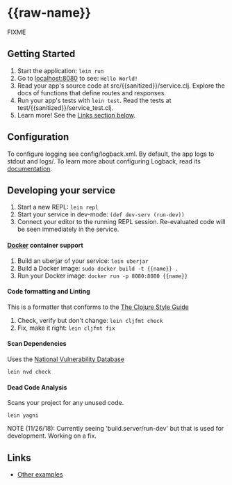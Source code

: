 # {{raw-name}}

FIXME

## Getting Started

1. Start the application: `lein run`
2. Go to [localhost:8080](http://localhost:8080/) to see: `Hello World!`
3. Read your app's source code at src/{{sanitized}}/service.clj. Explore the docs of functions
   that define routes and responses.
4. Run your app's tests with `lein test`. Read the tests at test/{{sanitized}}/service_test.clj.
5. Learn more! See the [Links section below](#links).

## Configuration

To configure logging see config/logback.xml. By default, the app logs to stdout and logs/.
To learn more about configuring Logback, read its [documentation](http://logback.qos.ch/documentation.html).

## Developing your service

1. Start a new REPL: `lein repl`
2. Start your service in dev-mode: `(def dev-serv (run-dev))`
3. Connect your editor to the running REPL session.
   Re-evaluated code will be seen immediately in the service.

#### [Docker](https://www.docker.com/) container support

1. Build an uberjar of your service: `lein uberjar`
2. Build a Docker image: `sudo docker build -t {{name}} .`
3. Run your Docker image: `docker run -p 8080:8080 {{name}}`

#### Code formatting and Linting

This is a formatter that conforms to the [The Clojure Style Guide](https://github.com/bbatsov/clojure-style-guide#source-code-layout--organization)

1. Check, verify but don't change: `lein cljfmt check`
2. Fix, make it right: `lein cljfmt fix`

#### Scan Dependencies

Uses the [National Vulnerability Database](https://nvd.nist.gov/)

`lein nvd check`

#### Dead Code Analysis

Scans your project for any unused code.

`lein yagni`

NOTE (11/26/18): Currently seeing 'build.server/run-dev' but that is used for development. Working on a fix.

## Links

- [Other examples](https://github.com/pedestal/samples)
